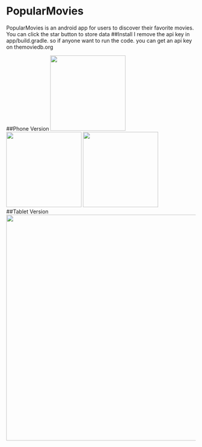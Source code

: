 # PopularMovies
PopularMovies is an android app for users to discover their favorite movies. You can click the star button to store data
##Install
I remove the api key in app/build.gradle. so if anyone want to run the code. you can get an api key on themoviedb.org

##Phone Version
<img src="https://cloud.githubusercontent.com/assets/18476559/18234727/f80cc5a4-72db-11e6-891d-78d9bca94677.png" width="200">
<img src="https://cloud.githubusercontent.com/assets/18476559/18234729/f80d3642-72db-11e6-9227-385cacd8a129.png" width="200">
<img src="https://cloud.githubusercontent.com/assets/18476559/18234730/f8109aa8-72db-11e6-9f50-21dcb2aba7d0.png" width="200">
<br />
##Tablet Version
<img src="https://cloud.githubusercontent.com/assets/18476559/18234728/f80d19dc-72db-11e6-91ac-124e677aeb85.png" width="600">
